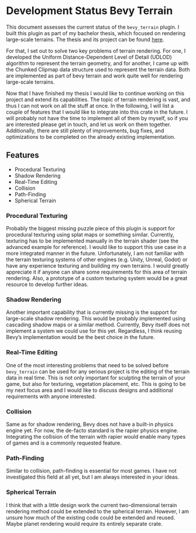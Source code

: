 # Development Status Bevy Terrain

This document assesses the current status of the `bevy_terrain` plugin.
I built this plugin as part of my bachelor thesis, which focused on rendering large-scale terrains.
The thesis and its project can be found [here](https://github.com/kurtkuehnert/terrain_renderer).

For that, I set out to solve two key problems of terrain rendering. 
For one, I developed the Uniform Distance-Dependent Level of Detail (UDLOD) algorithm to represent the terrain geometry, and for another, 
I came up with the Chunked Clipmap data structure used to represent the terrain data. 
Both are implemented as part of bevy terrain and work quite well for rendering large-scale terrains.

Now that I have finished my thesis I would like to continue working on this project and extend its capabilities. 
The topic of terrain rendering is vast, and thus I can not work on all the stuff at once.
In the following, I will list a couple of features that I would like to integrate into this crate in the future. 
I will probably not have the time to implement all of them by myself, so if you are interested please get in touch, and let us work on them together. 
Additionally, there are still plenty of improvements, bug fixes, and optimizations to be completed on the already existing implementation.

## Features

- Procedural Texturing
- Shadow Rendering
- Real-Time Editing
- Collision
- Path-Finding
- Spherical Terrain

### Procedural Texturing

Probably the biggest missing puzzle piece of this plugin is support for procedural texturing using splat maps or something similar. 
Currently, texturing has to be implemented manually in the terrain shader (see the advanced example for reference). 
I would like to support this use case in a more integrated manner in the future. Unfortunately, 
I am not familiar with the terrain texturing systems of other engines (e.g. Unity, Unreal, Godot) 
or have any experience texturing and building my own terrains. 
I would greatly appreciate it if anyone can share some requirements for this area of terrain rendering. 
Also, a prototype of a custom texturing system would be a great resource to develop further ideas.

### Shadow Rendering

Another important capability that is currently missing is the support for large-scale shadow rendering. 
This would be probably implemented using cascading shadow maps or a similar method.
Currently, Bevy itself does not implement a system we could use for this yet. 
Regardless, I think reusing Bevy’s implementation would be the best choice in the future.

### Real-Time Editing

One of the most interesting problems that need to be solved before `bevy_terrain` can be used for any serious project is the editing of the terrain data in real time. 
This is not only important for sculpting the terrain of your game, but also for texturing, vegetation placement, etc.
This is going to be my next focus area and I would like to discuss designs and additional requirements with anyone interested.

### Collision

Same as for shadow rendering, Bevy does not have a built-in physics engine yet. For now, the de-facto standard is the rapier physics engine. 
Integrating the collision of the terrain with rapier would enable many types of games and is a commonly requested feature.

### Path-Finding

Similar to collision, path-finding is essential for most games. I have not investigated this field at all yet, but I am always interested in your ideas.

### Spherical Terrain

I think that with a little design work the current two-dimensional terrain rendering method could be extended to the spherical terrain.
However, I am unsure how much of the existing code could be extended and reused. Maybe planet rendering would require its entirely separate crate.
